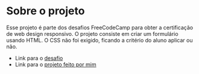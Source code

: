 # Sobre o projeto

Esse projeto é parte dos desafios FreeCodeCamp para obter a certificação de  web design responsivo. O projeto consiste em criar um formulário usando HTML. O CSS não foi exigido, ficando a critério do aluno aplicar ou não.
- Link para o [desafio](https://www.freecodecamp.org/learn/2022/responsive-web-design/build-a-survey-form-project/build-a-survey-form)
- Link para o [projeto feito por mim](https://gabriel-oxx.github.io/form/)
